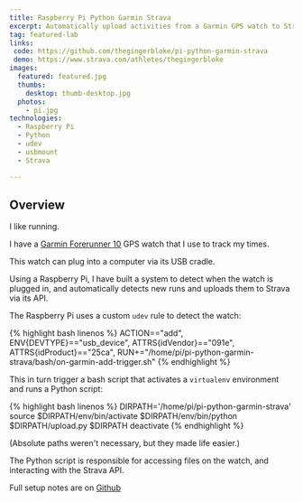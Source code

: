 ```yaml
---
title: Raspberry Pi Python Garmin Strava
excerpt: Automatically upload activities from a Garmin GPS watch to Strava when it is plugged into a Raspberry Pi
tag: featured-lab
links:
 code: https://github.com/thegingerbloke/pi-python-garmin-strava
 demo: https://www.strava.com/athletes/thegingerbloke
images:
  featured: featured.jpg
  thumbs:
    desktop: thumb-desktop.jpg
  photos:
    - pi.jpg
technologies:
  - Raspberry Pi
  - Python
  - udev
  - usbmount
  - Strava

---
```


## Overview

I like running.

I have a [Garmin Forerunner 10](http://www.garmin.com/uk/forerunner10) GPS watch that I use to track my times.

This watch can plug into a computer via its USB cradle.

Using a Raspberry Pi, I have built a system to detect when the watch is plugged in, and automatically detects new runs and uploads them to Strava via its API.

The Raspberry Pi uses a custom `udev` rule to detect the watch:

{% highlight bash linenos %}
ACTION=="add", ENV{DEVTYPE}=="usb_device", ATTRS{idVendor}=="091e", ATTRS{idProduct}=="25ca", RUN+="/home/pi/pi-python-garmin-strava/bash/on-garmin-add-trigger.sh"
{% endhighlight %}

This in turn trigger a bash script that activates a `virtualenv` environment and runs a Python script:

{% highlight bash linenos %}
DIRPATH='/home/pi/pi-python-garmin-strava'
source $DIRPATH/env/bin/activate
$DIRPATH/env/bin/python $DIRPATH/upload.py $DIRPATH
deactivate
{% endhighlight %}

(Absolute paths weren't necessary, but they made life easier.)

The Python script is responsible for accessing files on the watch, and interacting with the Strava API.

Full setup notes are on [Github](https://github.com/thegingerbloke/pi-python-garmin-strava)
